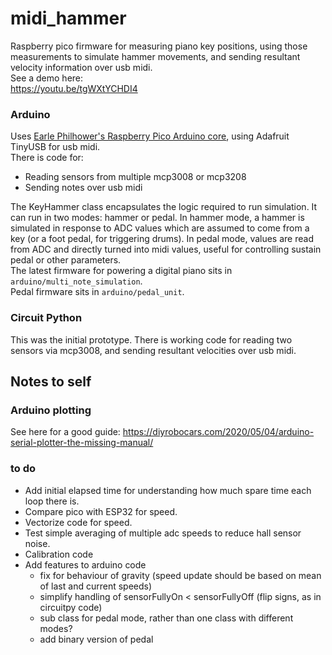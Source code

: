 # midi_hammer
Raspberry pico firmware for measuring piano key positions, using those measurements to simulate hammer movements, and sending resultant velocity information over usb midi.  
See a demo here:  
https://youtu.be/tgWXtYCHDI4

### Arduino
Uses [Earle Philhower's Raspberry Pico Arduino core](https://github.com/earlephilhower/arduino-pico), using Adafruit TinyUSB for usb midi.  
There is code for:
- Reading sensors from multiple mcp3008 or mcp3208
- Sending notes over usb midi  

The KeyHammer class encapsulates the logic required to run simulation. It can run in two modes: hammer or pedal. In hammer mode, a hammer is simulated in response to ADC values which are assumed to come from a key (or a foot pedal, for triggering drums). In pedal mode, values are read from ADC and directly turned into midi values, useful for controlling sustain pedal or other parameters.  
The latest firmware for powering a digital piano sits in `arduino/multi_note_simulation`.  
Pedal firmware sits in `arduino/pedal_unit`.  

### Circuit Python
This was the initial prototype. There is working code for reading two sensors via mcp3008, and sending resultant velocities over usb midi.  


## Notes to self
### Arduino plotting
See here for a good guide: https://diyrobocars.com/2020/05/04/arduino-serial-plotter-the-missing-manual/  

### to do
- Add initial elapsed time for understanding how much spare time each loop there is.
- Compare pico with ESP32 for speed.
- Vectorize code for speed.
- Test simple averaging of multiple adc speeds to reduce hall sensor noise.
- Calibration code
- Add features to arduino code
    - fix for behaviour of gravity (speed update should be based on mean of last and current speeds)
    - simplify handling of sensorFullyOn < sensorFullyOff (flip signs, as in circuitpy code)
    - sub class for pedal mode, rather than one class with different modes?
    - add binary version of pedal

